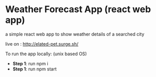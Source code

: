 # Weather Forecast App (react web app)
a simple react web app to show weather details of a searched city

live on : http://elated-pet.surge.sh/

To run the app locally: (unix based OS)

* **Step 1**: run npm i
* **Step 1**: run npm start

